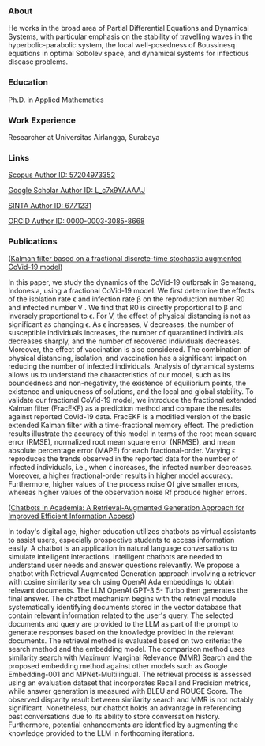 ### About 
He works in the broad area of Partial Differential Equations and Dynamical Systems, with particular emphasis on the stability of travelling waves in the hyperbolic-parabolic system, the local well-posedness of Boussinesq equations in optimal Sobolev space, and dynamical systems for infectious disease problems.

### Education
Ph.D. in Applied Mathematics

### Work Experience
Researcher at Universitas Airlangga, Surabaya

### Links
<a href="https://www.scopus.com/authid/detail.uri?authorId=57204973352" target="_blank">Scopus Author ID: 57204973352</a>

<a href="https://scholar.google.com/citations?user=L_c7x9YAAAAJ&hl=id&authuser=3" target="_blank">Google Scholar Author ID: L_c7x9YAAAAJ</a>

<a href="https://sinta.kemdikbud.go.id/authors/profile/6771231" target="_blank">SINTA Author ID: 6771231</a>

<a href="https://orcid.org/0000-0003-3085-8668" target="_blank">ORCID Author ID: 0000-0003-3085-8668</a>

### Publications
(<a href="https://doi.org/10.1016/j.jobb.2024.04.001" target="_blank">Kalman filter based on a fractional discrete-time stochastic augmented CoVid-19 model</a>)

In this paper, we study the dynamics of the CoVid-19 outbreak in Semarang, Indonesia, using a fractional CoVid-19 model. We first determine the effects of the isolation rate ϵ and infection rate β on the reproduction number R0 and infected number V . We find that R0 is directly proportional to β and inversely proportional to ϵ. For V, the effect of physical distancing is not as significant as changing ϵ. As ϵ increases, V decreases, the number of susceptible individuals increases, the number of quarantined individuals decreases sharply, and the number of recovered individuals decreases. Moreover, the effect of vaccination is also considered. The combination of physical distancing, isolation, and vaccination has a significant impact on reducing the number of infected individuals. Analysis of dynamical systems allows us to understand the characteristics of our model, such as its boundedness and non-negativity, the existence of equilibrium points, the existence and uniqueness of solutions, and the local and global stability. To validate our fractional CoVid-19 model, we introduce the fractional extended Kalman filter (FracEKF) as a prediction method and compare the results against reported CoVid-19 data. FracEKF is a modified version of the basic extended Kalman filter with a time-fractional memory effect. The prediction results illustrate the accuracy of this model in terms of the root mean square error (RMSE), normalized root mean square error (NRMSE), and mean absolute percentage error (MAPE) for each fractional-order. Varying ϵ reproduces the trends observed in the reported data for the number of infected individuals, i.e., when ϵ increases, the infected number decreases. Moreover, a higher fractional-order results in higher model accuracy. Furthermore, higher values of the process noise Qf give smaller errors, whereas higher values of the observation noise Rf produce higher errors.

(<a href="https://doi.org/10.1109/KST61284.2024.10499652" target="_blank">Chatbots in Academia: A Retrieval-Augmented Generation Approach for Improved Efficient Information Access</a>)

In today's digital age, higher education utilizes chatbots as virtual assistants to assist users, especially prospective students to access information easily. A chatbot is an application in natural language conversations to simulate intelligent interactions. Intelligent chatbots are needed to understand user needs and answer questions relevantly. We propose a chatbot with Retrieval Augmented Generation approach involving a retriever with cosine similarity search using OpenAI Ada embeddings to obtain relevant documents. The LLM OpenAI GPT-3.5- Turbo then generates the final answer. The chatbot mechanism begins with the retrieval module systematically identifying documents stored in the vector database that contain relevant information related to the user's query. The selected documents and query are provided to the LLM as part of the prompt to generate responses based on the knowledge provided in the relevant documents. The retrieval method is evaluated based on two criteria: the search method and the embedding model. The comparison method uses similarity search with Maximum Marginal Relevance (MMR) Search and the proposed embedding method against other models such as Google Embedding-001 and MPNet-Multilingual. The retrieval process is assessed using an evaluation dataset that incorporates Recall and Precision metrics, while answer generation is measured with BLEU and ROUGE Score. The observed disparity result between similarity search and MMR is not notably significant. Nonetheless, our chatbot holds an advantage in referencing past conversations due to its ability to store conversation history. Furthermore, potential enhancements are identified by augmenting the knowledge provided to the LLM in forthcoming iterations.
